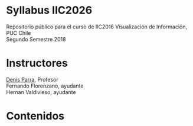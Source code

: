 # Syllabus IIC2026
Repositorio público para el curso de IIC2016 Visualización de Información, PUC Chile <br/>
Segundo Semestre 2018

# Instructores
[Denis Parra](http://web.ing.puc.cl/~dparra "Denis' Homepage"), Profesor <br/>
Fernando Florenzano, ayudante <br/>
Hernan Valdivieso, ayudante

# Contenidos

